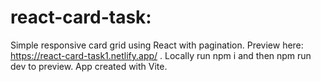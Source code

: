 # react-card-task:

Simple responsive card grid using React with pagination.
Preview here: https://react-card-task1.netlify.app/ .
Locally run npm i and then npm run dev to preview. App created with Vite.
